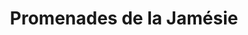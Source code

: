 ---
title: "Promenades de la Jamésie"
url: /lebel-sur-quevillon/promenades-de-la-jamesie/
shop: mall
---